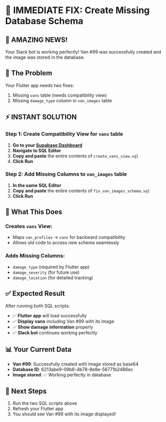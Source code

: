 # 🚀 IMMEDIATE FIX: Create Missing Database Schema

## 🎉 **AMAZING NEWS!**
Your Slack bot is working perfectly! Van #99 was successfully created and the image was stored in the database.

## 🔧 **The Problem**
Your Flutter app needs two fixes:
1. Missing `vans` table (needs compatibility view)
2. Missing `damage_type` column in `van_images` table

## ⚡ **INSTANT SOLUTION**

### Step 1: Create Compatibility View for `vans` table
1. **Go to your [Supabase Dashboard](https://supabase.com/dashboard)**
2. **Navigate to SQL Editor**
3. **Copy and paste** the entire contents of `create_vans_view.sql`
4. **Click Run**

### Step 2: Add Missing Columns to `van_images` table
1. **In the same SQL Editor**
2. **Copy and paste** the entire contents of `fix_van_images_schema.sql`
3. **Click Run**

## 🎯 **What This Does**

### Creates `vans` View:
- Maps `van_profiles` → `vans` for backward compatibility
- Allows old code to access new schema seamlessly

### Adds Missing Columns:
- `damage_type` (required by Flutter app)
- `damage_severity` (for future use)
- `damage_location` (for detailed tracking)

## ✅ **Expected Result**
After running both SQL scripts:
- ✅ **Flutter app** will load successfully
- ✅ **Display vans** including Van #99 with its image
- ✅ **Show damage information** properly
- ✅ **Slack bot** continues working perfectly

## 📊 **Your Current Data**
- **Van #99**: Successfully created with image stored as base64
- **Database ID**: 6213abe9-09b6-4b78-8e8e-56771b2486ec
- **Image stored**: ✅ Working perfectly in database

## 🚀 **Next Steps**
1. Run the two SQL scripts above
2. Refresh your Flutter app
3. You should see Van #99 with its image displayed! 